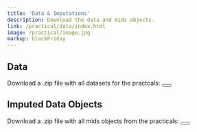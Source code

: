 ```yaml
---
title: 'Data & Imputations'
description: Download the data and mids objects.
link: /practical/data/index.html
image: /practical/image.jpg
markup: blackFriday
---
```




<style>
.btn {
padding: 2px 10px; 
cursor: pointer; 
font-weight: bold;
background: #fff; 
color: #485167;
border-radius: 5px; 
border: 1px solid #485167; 
font-size: 100%;
}


/* Darker background on mouse-over */
.btn:hover {
  color: #fff;
background: #485167;
border: 1px solid #485167;
}
</style>

## Data

Download a .zip file with all datasets for the practcals: 
         <a href="/practical/EP16_MultipleImputation_2020_data.zip">
         <button class="btn"><i class="fa fa-download"></i></button>
                </a>


## Imputed Data Objects

Download a .zip file with all mids objects from the practicals:
         <a href="/practical/EP16_MultipleImputation_2020_imps.zip">
         <button class="btn"><i class="fa fa-download"></i></button>
                </a>

